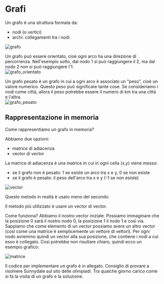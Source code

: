 # Grafi

Un grafo è una struttura formata da: 
- nodi (o vertici)
- archi: collegamenti tra i nodi
  
![grafo](https://user-images.githubusercontent.com/94620199/224487842-6105521e-e89f-4b9d-afce-03c86859a5f8.png) 


Un grafo può essere orientato, cioè ogni arco ha una direzione di percorrenza. Nell'esempio sotto, dal nodo 1 si può raggiungere il 2, ma dal nodo 2 non si può raggiungere l'1.  
![grafo_orientato](https://user-images.githubusercontent.com/94620199/224487864-1cff67f8-f44b-40d2-af33-7f88ccd1b3c5.png) 
  

Un grafo pesato è un grafo in cui a ogni arco è associato un "peso", cioè un valore numerico. Questo peso può significare tante cose. Se consideriamo i nodi come città, allora il peso potrebbe essere il numero di km tra una città e l'altra.  
![grafo_pesato](https://user-images.githubusercontent.com/94620199/224487867-a1d66cae-f097-48a3-b429-19a5c08899f3.png) 

## Rappresentazione in memoria

Come rappresentiamo un grafo in memoria?  

Abbiamo due opzioni:
- matrice di adiacenza  
- vector di vector  

La matrice di adiacenza è una matrice in cui in ogni cella (x,y) viene messo:
- se il grafo non è pesato: 1 se esiste un arco tra x e y, 0 se non esiste
- se il grafo è pesato: il peso dell'arco tra x e y (-1 se non esiste)

![vector](https://user-images.githubusercontent.com/94620199/224488048-eb71018e-2995-4dc4-9085-4c8eb524c7b5.png) 


Questo metodo in realtà è usato meno del secondo.  



Il metodo più utilizzato è usare un vector di vector.

Come funziona?
Abbiamo il nostro vector iniziale. Possiamo immaginare che la posizione 0 sarà il nostro nodo 0, la posizione 1 il nodo 1 e così via. 
Sappiamo che come elemento di un vector possiamo avere un altro vector (così come una matrice è semplicemente un vettore di vettori).
Per ogni nodo avremmo quindi un vector alla sua posizione, che contiene i nodi a cui esso è collegato. Così potrebbe non risultare chiaro, quindi ecco un esempio grafico: 

![matrice](https://user-images.githubusercontent.com/94620199/224488049-17bd62d1-c9a1-4298-aee0-22b828e5dc8b.png) 

Il codice per implementare un grafo è in allegato.
Consiglio di provare a risolvere Sunnydale sul sito delle olimpiadi. Tra qualche giorno carico come si fa la visita di un grafo e la soluzione.
